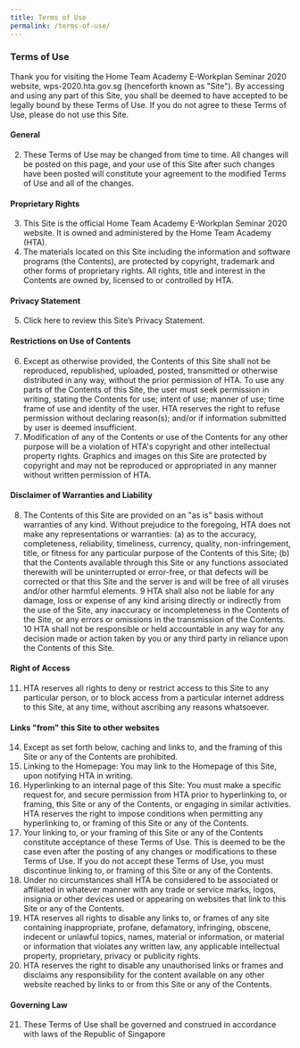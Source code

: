 ```yaml
---
title: Terms of Use
permalink: /terms-of-use/
---
```

### **Terms of Use**

Thank you for visiting the Home Team Academy E-Workplan Seminar 2020 website, wps-2020.hta.gov.sg (henceforth known as "Site"). By accessing and using any part of this Site, you shall be deemed to have accepted to be legally bound by these Terms of Use. If you do not agree to these Terms of Use, please do not use this Site.

#### **General**

2. These Terms of Use may be changed from time to time. All changes will be posted on this page, and your use of this Site after such changes have been posted will constitute your agreement to the modified Terms of Use and all of the changes.

#### **Proprietary Rights**

3. This Site is the official Home Team Academy E-Workplan Seminar 2020 website. It is owned and administered by the Home Team Academy (HTA).
4. The materials located on this Site including the information and software programs (the Contents), are protected by copyright, trademark and other forms of proprietary rights. All rights, title and interest in the Contents are owned by, licensed to or controlled by HTA.

#### **Privacy Statement**

5. Click here to review this Site’s Privacy Statement.

#### **Restrictions on Use of Contents**

6. Except as otherwise provided, the Contents of this Site shall not be reproduced, republished, uploaded, posted, transmitted or otherwise distributed in any way, without the prior permission of HTA. To use any parts of the Contents of this Site, the user must seek permission in writing, stating the Contents for use; intent of use; manner of use; time frame of use and identity of the user. HTA reserves the right to refuse permission without declaring reason(s); and/or if information submitted by user is deemed insufficient.
7. Modification of any of the Contents or use of the Contents for any other purpose will be a violation of HTA's copyright and other intellectual property rights. Graphics and images on this Site are protected by copyright and may not be reproduced or appropriated in any manner without written permission of HTA.

#### **Disclaimer of Warranties and Liability**

8. The Contents of this Site are provided on an "as is" basis without warranties of any kind. Without prejudice to the foregoing, HTA does not make any representations or warranties:
(a) as to the accuracy, completeness, reliability, timeliness, currency, quality, non-infringement, title, or fitness for any particular purpose of the Contents of this Site;
(b) that the Contents available through this Site or any functions associated therewith will be uninterrupted or error-free, or that defects will be corrected or that this Site and the server is and will be free of all viruses and/or other harmful elements.
9 HTA shall also not be liable for any damage, loss or expense of any kind arising directly or indirectly from the use of the Site, any inaccuracy or incompleteness in the Contents of the Site, or any errors or omissions in the transmission of the Contents.
10 HTA shall not be responsible or held accountable in any way for any decision made or action taken by you or any third party in reliance upon the Contents of this Site.

#### **Right of Access**

11. HTA reserves all rights to deny or restrict access to this Site to any particular person, or to block access from a particular internet address to this Site, at any time, without ascribing any reasons whatsoever.

#### **Links "from" this Site to other websites**

14. Except as set forth below, caching and links to, and the framing of this Site or any of the Contents are prohibited.
15. Linking to the Homepage: You may link to the Homepage of this Site, upon notifying HTA in writing.
16. Hyperlinking to an internal page of this Site: You must make a specific request for, and secure permission from HTA prior to hyperlinking to, or framing, this Site or any of the Contents, or engaging in similar activities. HTA reserves the right to impose conditions when permitting any hyperlinking to, or framing of this Site or any of the Contents.
17. Your linking to, or your framing of this Site or any of the Contents constitute acceptance of these Terms of Use. This is deemed to be the case even after the posting of any changes or modifications to these Terms of Use. If you do not accept these Terms of Use, you must discontinue linking to, or framing of this Site or any of the Contents.
18. Under no circumstances shall HTA be considered to be associated or affiliated in whatever manner with any trade or service marks, logos, insignia or other devices used or appearing on websites that link to this Site or any of the Contents.
19. HTA reserves all rights to disable any links to, or frames of any site containing inappropriate, profane, defamatory, infringing, obscene, indecent or unlawful topics, names, material or information, or material or information that violates any written law, any applicable intellectual property, proprietary, privacy or publicity rights.
20. HTA reserves the right to disable any unauthorised links or frames and disclaims any responsibility for the content available on any other website reached by links to or from this Site or any of the Contents.

#### **Governing Law**
21. These Terms of Use shall be governed and construed in accordance with laws of the Republic of Singapore
